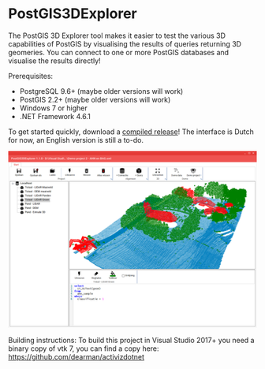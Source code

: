 # PostGIS3DExplorer

The PostGIS 3D Explorer tool makes it easier to test the various 3D capabilities of PostGIS by visualising the results of queries returning 3D geomeries.
You can connect to one or more PostGIS databases and visualise the results directly!

Prerequisites:
- PostgreSQL 9.6+ (maybe older versions will work)
- PostGIS 2.2+ (maybe older versions will work)
- Windows 7 or higher
- .NET Framework 4.6.1

To get started quickly, download a [compiled release](../../releases)!
The interface is Dutch for now, an English version is still a to-do.

![alt text](PostGIS3DExplorer/Screenshots/screenshot1.png "First version")

Building instructions:
To build this project in Visual Studio 2017+ you need a binary copy of vtk 7, you can find a copy here:
https://github.com/dearman/activizdotnet
